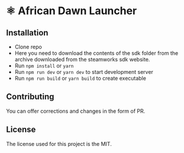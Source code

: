 # ⚛ African Dawn Launcher

## Installation

- Clone repo
- Here you need to download the contents of the sdk folder from the archive downloaded from the steamworks sdk website.
- Run `npm install` or `yarn`
- Run `npm run dev` or `yarn dev` to start development server
- Run `npm run build` or `yarn build` to create executable

## Contributing

You can offer corrections and changes in the form of PR.

## License

The license used for this project is the MIT.
